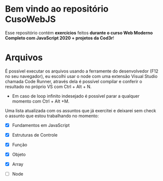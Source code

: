 # Bem vindo ao repositório CusoWebJS

Esse repositório contém **exercícios** feitos **durante o curso  Web Moderno Completo com JavaScript 2020 + projetos da Cod3r**!

# Arquivos

É possível executar os arquivos usando a ferramente do desenvolvedor (F12 no seu navegador), eu escolhi usar o node com uma extensão Visual Studio chamada Code Runner, através dela é possível compilar e conferir o resultado no próprio VS com Ctrl + Alt + N. 

 - Em caso de loop infinito indesejado é possível parar a qualquer
   momento com Ctrl + Alt +M. 

Uma lista atualizada com os assuntos que já exercitei e deixarei sem check o assunto que estou trabalhando no momento:
 - [x] Fundamentos em JavaScript
 - [x] Estruturas de Controle 
 - [x] Função
 - [x] Objeto
 - [x] Array
 - [ ] Node

